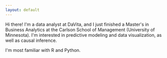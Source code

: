 ```yaml
---
layout: default
---
```


Hi there! I'm a data analyst at DaVita, and I just finished a Master's in Business Analytics at the Carlson School of Management (University of Minnesota). I'm interested in predictive modeling and data visualization, as well as causal inference.

I'm most familiar with R and Python.
